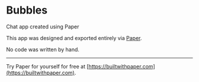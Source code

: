 # Bubbles

Chat app created using Paper

This app was designed and exported entirely via [Paper](https://builtwithpaper.com).

No code was written by hand.

---

Try Paper for yourself for free at [https://builtwithpaper.com](https://builtwithpaper.com).